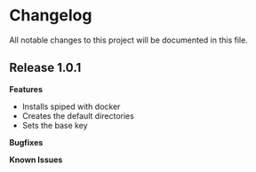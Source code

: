 # Changelog

All notable changes to this project will be documented in this file.

## Release 1.0.1

**Features**

* Installs spiped with docker 
* Creates the default directories
* Sets the base key

**Bugfixes**

**Known Issues**
